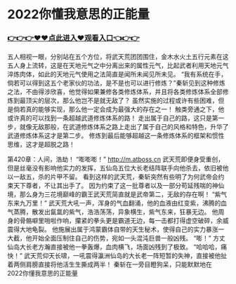 # 2022你懂我意思的正能量

### <a href="https://github.com/xinfue/dunp/issues/2">👉👉👉♥♥点此进入♥观看入口👈👉👉</a>

五人相视一眼，分别站在五个方位，将武天荒团团围住，金木水火土五行元素在这五人身上流转，这是在天地元气之中分离出来的属性元气，比起武者利用天地元气淬炼肉体，如此的天地元气使用之法简直是闻所未闻见所未见。
    “我有系统在手，倘若可以得到这五个老家伙的功法，是不是也可以进行修炼？”秦斩见到这种修炼之法，不由得涉欣喜，他觉得如果兼修各类修炼体系，并且将各类修炼体系全部修炼到最顶尖的层次，那么他岂不是就无敌了？
    虽然实施的过程或许有些困难，但是倘若真的能够实现，那么他一定会成为最强大的存在之一！
    触类旁通之下，他或许真的可以找到一条超越武道修炼体系的路！
    走出属于自己的路，这只是第一步，就像无敌那般，在武道修炼体系之路上走出了属于自己的风格和特色，升华了武道修炼体系这才是第二步。
    修炼到最后能够超越这一条修炼体系的框架和惯性思维，这才是超脱之路！

第420章：人间，浩劫！
    “嘭嘭嘭！”
    http://m.atboss.cn
    武天荒即便身受重创，但是丝毫没有影响他实力的发挥，五仙岛五位大长老结阵联手向他杀去，依旧被他以一敌五，杀的片甲不留。
    看到这样的武天荒，秦斩突然有些明了为何武帝会约束天下尊者，不让其出手了。
    因为约束了这一批尊者以及一部分苟延残喘的神仙境，那么身为三花境巅峰的霸王武天荒简直就是武帝第二，无敌的存在啊！
    “紫气东来九万里！”
    武天荒大吼一声，浑身的气血翻涌，他的血液由红变紫，沸腾的血气蒸腾，散发出氤氲的紫气，浩浩荡荡，异象横生，紫气东来，狂暴无边。
    他周身的骨骼噼里啪啦作响，攥紧的拳头更是霸道无边，每一击都打得虚空破碎，余威震得大地龟裂。
    他施展出属于鸿蒙霸体自带的天生秘术，使得自己的实力暴涨一大截，他开始全面压制住自己的伤势，宛如一头混沌巨兽一般凶残。
    “嘭！”
    方丈仙岛大长老方瀚直接被他一拳轰爆，血肉横飞，场面凶残到了极致。
    “哈哈哈，痛快！”
    武天荒仰天长啸，一吼震得瀛洲仙岛的大长老一阵短暂的失神，直接被他扯着两侧肩膀直接将他活生生撕成两半！
    秦斩在一旁目瞪狗呆，只能默默地在
2022你懂我意思的正能量

